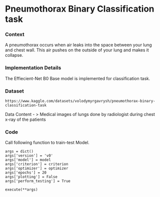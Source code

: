 # Pneumothorax Binary Classification task

### Context
A pneumothorax occurs when air leaks into the space between your lung and chest wall. 
This air pushes on the outside of your lung and makes it collapse.  

### Implementation Details
The Effiecient-Net B0 Base model is implemented for classification task.

### Dataset
```
https://www.kaggle.com/datasets/volodymyrgavrysh/pneumothorax-binary-classification-task
```

Data Content - > Medical images of lungs done by radiologist during chest x-ray of the patients


### Code
Call following function to train-test Model.
```
args = dict()
args['version'] = 'v0'
args['model'] = model
args['criterion'] = criterion
args['optimizer'] = optimizer
args['epochs'] = 20
args['plotting'] = False
args['perform_testing'] = True

execute(**args)

```
